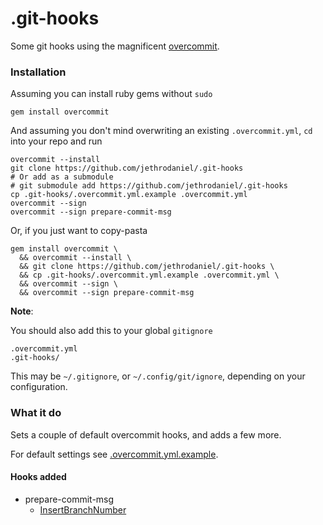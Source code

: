 # .git-hooks

Some git hooks using the magnificent [overcommit](https://github.com/sds/overcommit).

### Installation

Assuming you can install ruby gems without `sudo`

```
gem install overcommit
```

And assuming you don't mind overwriting an existing `.overcommit.yml`,
`cd` into your repo and run

```
overcommit --install
git clone https://github.com/jethrodaniel/.git-hooks
# Or add as a submodule
# git submodule add https://github.com/jethrodaniel/.git-hooks
cp .git-hooks/.overcommit.yml.example .overcommit.yml
overcommit --sign
overcommit --sign prepare-commit-msg
```

Or, if you just want to copy-pasta

```
gem install overcommit \
  && overcommit --install \
  && git clone https://github.com/jethrodaniel/.git-hooks \
  && cp .git-hooks/.overcommit.yml.example .overcommit.yml \
  && overcommit --sign \
  && overcommit --sign prepare-commit-msg
```

**Note**:

You should also add this to your global `gitignore`

```
.overcommit.yml
.git-hooks/
```

This may be `~/.gitignore`, or `~/.config/git/ignore`, depending on your configuration.

### What it do

Sets a couple of default overcommit hooks, and adds a few more.

For default settings see [.overcommit.yml.example](.overcommit.yml.example).

#### Hooks added

- prepare-commit-msg
  - [InsertBranchNumber](prepare_commit_msg/insert_branch_number.rb)
